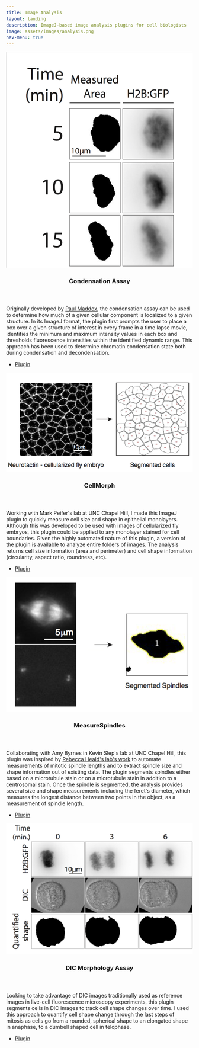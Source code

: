 ```yaml
---
title: Image Analysis
layout: landing
description: ImageJ-based image analysis plugins for cell biologists
image: assets/images/analysis.png
nav-menu: true
---
```


<!-- Main -->
<div id="main">

<!-- One -->
<section id="one" class="spotlights">
	<section>
		<a href="https://github.com/viboud12/Condensation_Assay" class="image">
			<img src="assets/images/condensation.png" alt="" data-position="center center" />
		</a>
		<div class="content">
			<div class="inner">
				<header class="major">
					<h3>Condensation Assay</h3>
				</header>
				<p>Originally developed by <a href="http://www.pnas.org/content/103/41/15097.abstract">Paul Maddox</a>, the condensation assay can be used to determine how much of a given cellular component is localized to a given structure. In its ImageJ format, the plugin first prompts the user to place a box over a given structure of interest in every frame in a time lapse movie, identifies the minimum and maximum intensity values in each box and thresholds fluorescence intensities within the identified dynamic range. This approach has been used to determine chromatin condensation state both during condensation and decondensation.</p>
				<ul class="actions">
					<li><a href="https://github.com/viboud12/Condensation_Assay" class="button">Plugin</a></li>
				</ul>
			</div>
		</div>
	</section>
	<section>
		<a href="https://github.com/viboud12/CellMorph" class="image">
			<img src="assets/images/CellMorph_figure.png" alt="" data-position="top center" />
		</a>
		<div class="content">
			<div class="inner">
				<header class="major">
					<h3>CellMorph</h3>
				</header>
				<p>Working with Mark Peifer's lab at UNC Chapel Hill, I made this ImageJ plugin to quickly measure cell size and shape in epithelial monolayers. Although this was developed to be used with images of cellularized fly embryos, this plugin could be applied to any monolayer stained for cell boundaries. Given the highly automated nature of this plugin, a version of the plugin is available to analyze entire folders of images. The analysis returns cell size information (area and perimeter) and cell shape information (circularity, aspect ratio, roundness, etc).</p>
				<ul class="actions">
					<li><a href="https://github.com/viboud12/CellMorph" class="button">Plugin</a></li>
				</ul>
			</div>
		</div>
	</section>
	<section>
		<a href="https://github.com/viboud12/MeasureSpindles" class="image">
			<img src="assets/images/spindle.png" alt="" data-position="25% 25%" />
		</a>
		<div class="content">
			<div class="inner">
				<header class="major">
					<h3>MeasureSpindles</h3>
				</header>
				<p>Collaborating with Amy Byrnes in Kevin Slep's lab at UNC Chapel Hill, this plugin was inspired by <a href="https://www.ncbi.nlm.nih.gov/pmc/articles/PMC4828689/">Rebecca Heald's lab's work</a> to automate measurements of mitotic spindle lengths and to extract spindle size and shape information out of existing data. The plugin segments spindles either based on a microtubule stain or on a microtubule stain in addition to a centrosomal stain. Once the spindle is segmented, the analysis provides several size and shape measurements including the feret's diameter, which measures the longest distance between two points in the object, as a measurement of spindle length.</p>
				<ul class="actions">
					<li><a href="https://github.com/viboud12/MeasureSpindles" class="button">Plugin</a></li>
				</ul>
			</div>
		</div>
	</section>
	<section>
		<a href="https://github.com/viboud12/DIC_Morphology_Assay" class="image">
			<img src="assets/images/dic.png" alt="" data-position="top center" />
		</a>
		<div class="content">
			<div class="inner">
				<header class="major">
					<h3>DIC Morphology Assay</h3>
				</header>
				<p>Looking to take advantage of DIC images traditionally used as reference images in live-cell fluorescence microscopy experiments, this plugin segments cells in DIC images to track cell shape changes over time. I used this approach to quantify cell shape change through the last steps of mitosis as cells go from a rounded, spherical shape to an elongated shape in anaphase, to a dumbell shaped cell in telophase.</p>
				<ul class="actions">
					<li><a href="https://github.com/viboud12/DIC_Morphology_Assay" class="button">Plugin</a></li>
				</ul>
			</div>
		</div>
	</section>
</section>

</div>
